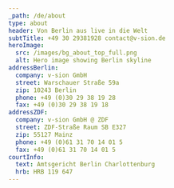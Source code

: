 ```yaml
---
_path: /de/about
type: about
header: Von Berlin aus live in die Welt
subtTitle: +49 30 29381928 contact@v-sion.de
heroImage:
  src: /images/bg_about_top_full.png
  alt: Hero image showing Berlin skyline
addressBerlin:
  company: v-sion GmbH
  street: Warschauer Straße 59a
  zip: 10243 Berlin
  phone: +49 (0)30 29 38 19 28
  fax: +49 (0)30 29 38 19 18
addressZDF:
  company: v-sion GmbH @ ZDF
  street: ZDF-Straße Raum SB E327
  zip: 55127 Mainz
  phone: +49 (0)61 31 70 14 01 5
  fax: +49 (0)61 31 70 14 01 5
courtInfo:
  text: Amtsgericht Berlin Charlottenburg
  hrb: HRB 119 647
---
```

